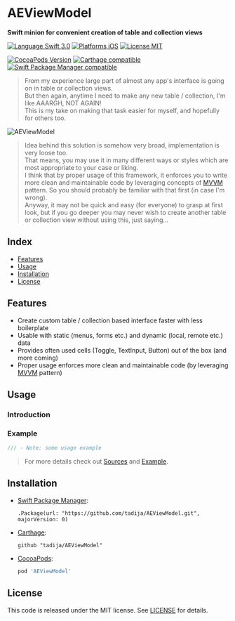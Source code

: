 # AEViewModel

**Swift minion for convenient creation of table and collection views**

[![Language Swift 3.0](https://img.shields.io/badge/Language-Swift%203.0-orange.svg?style=flat)](https://swift.org)
[![Platforms iOS](https://img.shields.io/badge/Platforms-iOS-lightgray.svg?style=flat)](http://www.apple.com)
[![License MIT](https://img.shields.io/badge/License-MIT-lightgrey.svg?style=flat)](LICENSE)

[![CocoaPods Version](https://img.shields.io/cocoapods/v/AEViewModel.svg?style=flat)](https://cocoapods.org/pods/AEViewModel)
[![Carthage compatible](https://img.shields.io/badge/Carthage-compatible-brightgreen.svg?style=flat)](https://github.com/Carthage/Carthage)
[![Swift Package Manager compatible](https://img.shields.io/badge/Swift%20Package%20Manager-compatible-brightgreen.svg)](https://github.com/apple/swift-package-manager)

> From my experience large part of almost any app's interface is going on in table or collection views.  
> But then again, anytime I need to make any new table / collection, I'm like AAARGH, NOT AGAIN!  
> This is my take on making that task easier for myself, and hopefully for others too.

![AEViewModel](http://tadija.net/public/AEViewModel.png)

> Idea behind this solution is somehow very broad, implementation is very loose too.  
> That means, you may use it in many different ways or styles which are most appropriate to your case or liking.  
> I think that by proper usage of this framework, it enforces you to write more clean and maintainable code by leveraging concepts of [MVVM](https://en.wikipedia.org/wiki/Model–view–viewmodel) pattern. So you should probably be familiar with that first (in case I'm wrong).  
> Anyway, it may not be quick and easy (for everyone) to grasp at first look, but if you go deeper you may never wish to create another table or collection view without using this, just saying...

## Index
- [Features](#features)
- [Usage](#usage)
- [Installation](#installation)
- [License](#license)

## Features
- Create custom table / collection based interface faster with less boilerplate
- Usable with static (menus, forms etc.) and dynamic (local, remote etc.) data
- Provides often used cells (Toggle, TextInput, Button) out of the box (and more coming)
- Proper usage enforces more clean and maintainable code (by leveraging [MVVM](https://en.wikipedia.org/wiki/Model–view–viewmodel) pattern)

## Usage

### Introduction

### Example

```swift
/// - Note: some usage example
```

> For more details check out [Sources](Sources) and [Example](Example).

## Installation

- [Swift Package Manager](https://swift.org/package-manager/):

	```
	.Package(url: "https://github.com/tadija/AEViewModel.git", majorVersion: 0)
	```

- [Carthage](https://github.com/Carthage/Carthage):

	```ogdl
	github "tadija/AEViewModel"
	```

- [CocoaPods](http://cocoapods.org/):

	```ruby
	pod 'AEViewModel'
	```

## License
This code is released under the MIT license. See [LICENSE](LICENSE) for details.
